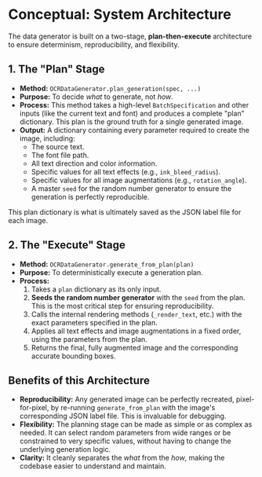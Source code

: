 # Conceptual: System Architecture

The data generator is built on a two-stage, **plan-then-execute** architecture to ensure determinism, reproducibility, and flexibility.

## 1. The "Plan" Stage

- **Method:** `OCRDataGenerator.plan_generation(spec, ...)`
- **Purpose:** To decide *what* to generate, not *how*.
- **Process:** This method takes a high-level `BatchSpecification` and other inputs (like the current text and font) and produces a complete "plan" dictionary. This plan is the ground truth for a single generated image.
- **Output:** A dictionary containing every parameter required to create the image, including:
    - The source text.
    - The font file path.
    - All text direction and color information.
    - Specific values for all text effects (e.g., `ink_bleed_radius`).
    - Specific values for all image augmentations (e.g., `rotation_angle`).
    - A master `seed` for the random number generator to ensure the generation is perfectly reproducible.

This plan dictionary is what is ultimately saved as the JSON label file for each image.

## 2. The "Execute" Stage

- **Method:** `OCRDataGenerator.generate_from_plan(plan)`
- **Purpose:** To deterministically execute a generation plan.
- **Process:**
    1.  Takes a `plan` dictionary as its only input.
    2.  **Seeds the random number generator** with the `seed` from the plan. This is the most critical step for ensuring reproducibility.
    3.  Calls the internal rendering methods (`_render_text`, etc.) with the exact parameters specified in the plan.
    4.  Applies all text effects and image augmentations in a fixed order, using the parameters from the plan.
    5.  Returns the final, fully augmented image and the corresponding accurate bounding boxes.

## Benefits of this Architecture

- **Reproducibility:** Any generated image can be perfectly recreated, pixel-for-pixel, by re-running `generate_from_plan` with the image's corresponding JSON label file. This is invaluable for debugging.
- **Flexibility:** The planning stage can be made as simple or as complex as needed. It can select random parameters from wide ranges or be constrained to very specific values, without having to change the underlying generation logic.
- **Clarity:** It cleanly separates the *what* from the *how*, making the codebase easier to understand and maintain.

